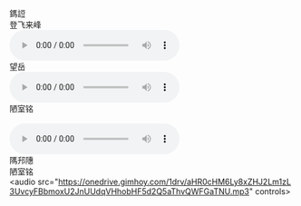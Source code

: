 鎷䛠<br />
登飞来峰<br />
<audio src="https://onedrive.gimhoy.com/1drv/aHR0cHM6Ly8xZHJ2Lm1zL3UvcyFBbmoxU2JnUUdqVHhobHlzQXl0Q1oxLW9zSDJa.mp3" controls></audio><br />
望岳<br />
<audio src="https://onedrive.gimhoy.com/1drv/aHR0cHM6Ly8xZHJ2Lm1zL3UvcyFBbmoxU2JnUUdqVHhobDE3a3lKZGwycFBBSXdW.mp3" controls></audio><br />
陋室铭<br /><br />
<audio src="https://onedrive.gimhoy.com/1drv/aHR0cHM6Ly8xZHJ2Lm1zL3UvcyFBbmoxU2JnUUdqVHhobHZ5cE5ZTl80YTA4emV3.mp3" controls></audio><br />
䧞䢴䧥<br />
陋室铭<br />
<audio src="https://onedrive.gimhoy.com/1drv/aHR0cHM6Ly8xZHJ2Lm1zL3UvcyFBbmoxU2JnUUdqVHhobHF5d2Q5aThvQWFGaTNU.mp3" controls></audio><br />
